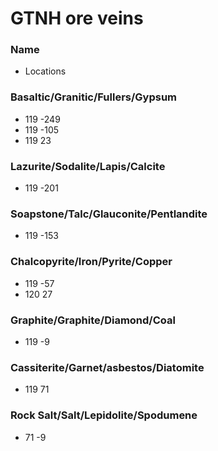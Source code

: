 # GTNH ore veins 

### Name
* Locations

### Basaltic/Granitic/Fullers/Gypsum
* 119 -249
* 119 -105
* 119   23

### Lazurite/Sodalite/Lapis/Calcite
* 119 -201

### Soapstone/Talc/Glauconite/Pentlandite
* 119 -153

### Chalcopyrite/Iron/Pyrite/Copper
* 119  -57
* 120   27

### Graphite/Graphite/Diamond/Coal
* 119   -9

### Cassiterite/Garnet/asbestos/Diatomite
* 119   71

### Rock Salt/Salt/Lepidolite/Spodumene
* 71    -9

